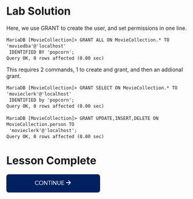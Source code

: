 # Lab Solution

Here, we use GRANT to create the user, and set permissions in one line.

    MariaDB [MovieCollection]> GRANT ALL ON MovieCollection.* TO 'moviedba'@'localhost'
     IDENTIFIED BY 'popcorn';
    Query OK, 0 rows affected (0.00 sec)
    
This requires 2 commands, 1 to create and grant, and then an addional grant.

    MariaDB [MovieCollection]> GRANT SELECT ON MovieCollection.* TO 'movieclerk'@'localhost'
     IDENTIFIED by 'popcorn';
    Query OK, 0 rows affected (0.00 sec)
    
    MariaDB [MovieCollection]> GRANT UPDATE,INSERT,DELETE ON MovieCollection.person TO
     'movieclerk'@'localhost';
    Query OK, 0 rows affected (0.00 sec)
# Lesson Complete 
[![continue](./images/continue.png)](./)
